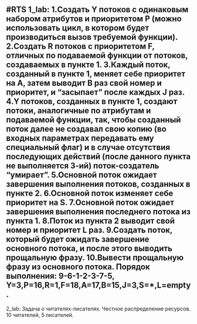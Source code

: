 #RTS
1_lab: 
    1.Создать Y потоков с одинаковым набором атрибутов и приоритетом P (можно использовать цикл, в котором будет производиться вызов требуемой функции).
    2.Создать R потоков с приоритетом F, отличных по подаваемой функции от потоков, создаваемых в пункте 1.
    3.Каждый поток, созданный в пункте 1, меняет себе приоритет на A, затем выводит B раз свой номер и приоритет, и “засыпает” после каждых J раз.
    4.Y потоков, созданных в пункте 1, создают потоки, аналогичные  по атрибутам и подаваемой функции, так, чтобы созданный поток далее не создавал свою копию (во входных параметрах передавать ему специальный флаг)  и в случае отсутствия последующих действий (после данного пункта не выполняется 3-ий) поток-создатель “умирает”.
    5.Основной поток ожидает завершения выполнения потоков, созданных в пункте 2.
    6.Основной поток изменяет себе приоритет на S.
    7.Основной поток ожидает завершения выполнения последнего потока из пункта 1.
    8.Поток из пункта 2 выводит свой номер и приоритет L раз.
    9.Создать поток, который будет ожидать завершение основного потока, и после этого выводить прощальную фразу.
    10.Вывести прощальную фразу из основного потока.
    Порядок выполнения: 9-6-1-2-3-7-5, Y=3,P=16,R=1,F=18,A=17,B=15,J=3,S=*,L=empty.
----------------------------------------------------------------------------------------------
2_lab:
    Задача о читателях-писателях. Честное распределение ресурсов. 10 читателей, 5 писателей.